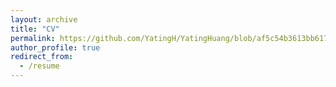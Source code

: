 ```yaml
---
layout: archive
title: "CV"
permalink: https://github.com/YatingH/YatingHuang/blob/af5c54b3613bb617b1ea9e3c53343fe85a4a45cc/files/Yating%20Huang%20Resume.pdf
author_profile: true
redirect_from:
  - /resume
---
```




